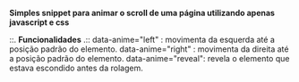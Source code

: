 <b>Simples snippet para animar o scroll de uma página utilizando apenas javascript e css</b>


::. <b>Funcionalidades</b> .::
data-anime="left" : movimenta da esquerda até a posição padrão do elemento.
data-anime="right" : movimenta da direita até a posição padrão do elemento.
data-anime="reveal": revela o elemento que estava escondido antes da rolagem.